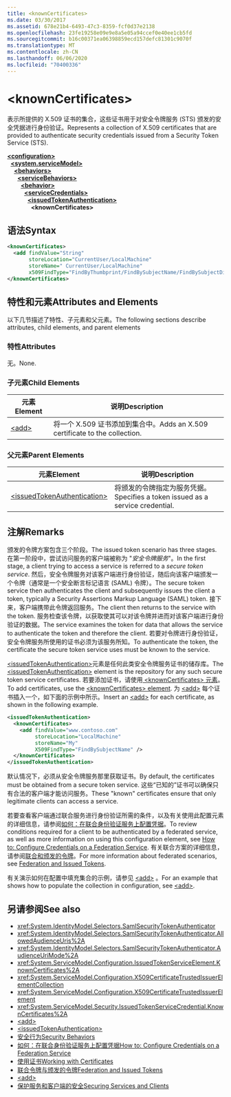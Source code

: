 ```yaml
---
title: <knownCertificates>
ms.date: 03/30/2017
ms.assetid: 678e21b4-6493-47c3-8359-fcf0d37e2138
ms.openlocfilehash: 23fe19258e09e9e8a5e05a94ccef0e40ee1cb5fd
ms.sourcegitcommit: b16c00371ea06398859ecd157defc81301c9070f
ms.translationtype: MT
ms.contentlocale: zh-CN
ms.lasthandoff: 06/06/2020
ms.locfileid: "70400336"
---
```

# \<knownCertificates>
<span data-ttu-id="2260c-101">表示所提供的 X.509 证书的集合，这些证书用于对安全令牌服务 (STS) 颁发的安全凭据进行身份验证。</span><span class="sxs-lookup"><span data-stu-id="2260c-101">Represents a collection of X.509 certificates that are provided to authenticate security credentials issued from a Security Token Service (STS).</span></span>  
  
[**\<configuration>**](../configuration-element.md)\
&nbsp;&nbsp;[**\<system.serviceModel>**](system-servicemodel.md)\
&nbsp;&nbsp;&nbsp;&nbsp;[**\<behaviors>**](behaviors.md)\
&nbsp;&nbsp;&nbsp;&nbsp;&nbsp;&nbsp;[**\<serviceBehaviors>**](servicebehaviors.md)\
&nbsp;&nbsp;&nbsp;&nbsp;&nbsp;&nbsp;&nbsp;&nbsp;[**\<behavior>**](behavior-of-servicebehaviors.md)\
&nbsp;&nbsp;&nbsp;&nbsp;&nbsp;&nbsp;&nbsp;&nbsp;&nbsp;&nbsp;[**\<serviceCredentials>**](servicecredentials.md)\
&nbsp;&nbsp;&nbsp;&nbsp;&nbsp;&nbsp;&nbsp;&nbsp;&nbsp;&nbsp;&nbsp;&nbsp;[**\<issuedTokenAuthentication>**](issuedtokenauthentication-of-servicecredentials.md)\
&nbsp;&nbsp;&nbsp;&nbsp;&nbsp;&nbsp;&nbsp;&nbsp;&nbsp;&nbsp;&nbsp;&nbsp;&nbsp;&nbsp;**\<knownCertificates>**  
  
## <a name="syntax"></a><span data-ttu-id="2260c-102">语法</span><span class="sxs-lookup"><span data-stu-id="2260c-102">Syntax</span></span>  
  
```xml  
<knownCertificates>
  <add findValue="String"
       storeLocation="CurrentUser/LocalMachine"
       storeName=" CurrentUser/LocalMachine"
       x509FindType="FindByThumbprint/FindBySubjectName/FindBySubjectDistinguishedName/FindByIssuerName/FindByIssuerDistinguishedName/FindBySerialNumber/FindByTimeValid/FindByTimeNotYetValid/FindBySerialNumber/FindByTimeExpired/FindByTemplateName/FindByApplicationPolicy/FindByCertificatePolicy/FindByExtension/FindByKeyUsage/FindBySubjectKeyIdentifier" />
</knownCertificates>
```  
  
## <a name="attributes-and-elements"></a><span data-ttu-id="2260c-103">特性和元素</span><span class="sxs-lookup"><span data-stu-id="2260c-103">Attributes and Elements</span></span>  
 <span data-ttu-id="2260c-104">以下几节描述了特性、子元素和父元素。</span><span class="sxs-lookup"><span data-stu-id="2260c-104">The following sections describe attributes, child elements, and parent elements</span></span>  
  
### <a name="attributes"></a><span data-ttu-id="2260c-105">特性</span><span class="sxs-lookup"><span data-stu-id="2260c-105">Attributes</span></span>  
 <span data-ttu-id="2260c-106">无。</span><span class="sxs-lookup"><span data-stu-id="2260c-106">None.</span></span>  
  
### <a name="child-elements"></a><span data-ttu-id="2260c-107">子元素</span><span class="sxs-lookup"><span data-stu-id="2260c-107">Child Elements</span></span>  
  
|<span data-ttu-id="2260c-108">元素</span><span class="sxs-lookup"><span data-stu-id="2260c-108">Element</span></span>|<span data-ttu-id="2260c-109">说明</span><span class="sxs-lookup"><span data-stu-id="2260c-109">Description</span></span>|  
|-------------|-----------------|  
|[\<add>](add-of-knowncertificates.md)|<span data-ttu-id="2260c-110">将一个 X.509 证书添加到集合中。</span><span class="sxs-lookup"><span data-stu-id="2260c-110">Adds an X.509 certificate to the collection.</span></span>|  
  
### <a name="parent-elements"></a><span data-ttu-id="2260c-111">父元素</span><span class="sxs-lookup"><span data-stu-id="2260c-111">Parent Elements</span></span>  
  
|<span data-ttu-id="2260c-112">元素</span><span class="sxs-lookup"><span data-stu-id="2260c-112">Element</span></span>|<span data-ttu-id="2260c-113">说明</span><span class="sxs-lookup"><span data-stu-id="2260c-113">Description</span></span>|  
|-------------|-----------------|  
|[\<issuedTokenAuthentication>](issuedtokenauthentication-of-servicecredentials.md)|<span data-ttu-id="2260c-114">将颁发的令牌指定为服务凭据。</span><span class="sxs-lookup"><span data-stu-id="2260c-114">Specifies a token issued as a service credential.</span></span>|  
  
## <a name="remarks"></a><span data-ttu-id="2260c-115">注解</span><span class="sxs-lookup"><span data-stu-id="2260c-115">Remarks</span></span>  
 <span data-ttu-id="2260c-116">颁发的令牌方案包含三个阶段。</span><span class="sxs-lookup"><span data-stu-id="2260c-116">The issued token scenario has three stages.</span></span> <span data-ttu-id="2260c-117">在第一阶段中，尝试访问服务的客户端被称为 "*安全令牌服务*"。</span><span class="sxs-lookup"><span data-stu-id="2260c-117">In the first stage, a client trying to access a service is referred to a *secure token service*.</span></span> <span data-ttu-id="2260c-118">然后，安全令牌服务对该客户端进行身份验证，随后向该客户端颁发一个令牌（通常是一个安全断言标记语言 (SAML) 令牌）。</span><span class="sxs-lookup"><span data-stu-id="2260c-118">The secure token service then authenticates the client and subsequently issues the client a token, typically a Security Assertions Markup Language (SAML) token.</span></span> <span data-ttu-id="2260c-119">接下来，客户端携带此令牌返回服务。</span><span class="sxs-lookup"><span data-stu-id="2260c-119">The client then returns to the service with the token.</span></span> <span data-ttu-id="2260c-120">服务检查该令牌，以获取使其可以对该令牌并进而对该客户端进行身份验证的数据。</span><span class="sxs-lookup"><span data-stu-id="2260c-120">The service examines the token for data that allows the service to authenticate the token and therefore the client.</span></span> <span data-ttu-id="2260c-121">若要对令牌进行身份验证，安全令牌服务所使用的证书必须为该服务所知。</span><span class="sxs-lookup"><span data-stu-id="2260c-121">To authenticate the token, the certificate the secure token service uses must be known to the service.</span></span>  
  
 <span data-ttu-id="2260c-122">[\<issuedTokenAuthentication>](issuedtokenauthentication-of-servicecredentials.md)元素是任何此类安全令牌服务证书的储存库。</span><span class="sxs-lookup"><span data-stu-id="2260c-122">The [\<issuedTokenAuthentication>](issuedtokenauthentication-of-servicecredentials.md) element is the repository for any such secure token service certificates.</span></span> <span data-ttu-id="2260c-123">若要添加证书，请使用[ \<knownCertificates> 元素](knowncertificates.md)。</span><span class="sxs-lookup"><span data-stu-id="2260c-123">To add certificates, use the [\<knownCertificates> element](knowncertificates.md).</span></span> <span data-ttu-id="2260c-124">为 [\<add>](add-of-knowncertificates.md) 每个证书插入一个，如下面的示例中所示。</span><span class="sxs-lookup"><span data-stu-id="2260c-124">Insert an [\<add>](add-of-knowncertificates.md) for each certificate, as shown in the following example.</span></span>  
  
```xml  
<issuedTokenAuthentication>
  <knownCertificates>
    <add findValue="www.contoso.com"
         storeLocation="LocalMachine"
         storeName="My"
         X509FindType="FindBySubjectName" />
  </knownCertificates>
</issuedTokenAuthentication>
```  
  
 <span data-ttu-id="2260c-125">默认情况下，必须从安全令牌服务那里获取证书。</span><span class="sxs-lookup"><span data-stu-id="2260c-125">By default, the certificates must be obtained from a secure token service.</span></span> <span data-ttu-id="2260c-126">这些“已知的”证书可以确保只有合法的客户端才能访问服务。</span><span class="sxs-lookup"><span data-stu-id="2260c-126">These "known" certificates ensure that only legitimate clients can access a service.</span></span>  
  
 <span data-ttu-id="2260c-127">若要查看客户端通过联合服务进行身份验证所需的条件，以及有关使用此配置元素的详细信息，请参阅[如何：在联合身份验证服务上配置凭据](../../../wcf/feature-details/how-to-configure-credentials-on-a-federation-service.md)。</span><span class="sxs-lookup"><span data-stu-id="2260c-127">To review conditions required for a client to be authenticated by a federated service, as well as more information on using this configuration element, see [How to: Configure Credentials on a Federation Service](../../../wcf/feature-details/how-to-configure-credentials-on-a-federation-service.md).</span></span> <span data-ttu-id="2260c-128">有关联合方案的详细信息，请参阅[联合和颁发的令牌](../../../wcf/feature-details/federation-and-issued-tokens.md)。</span><span class="sxs-lookup"><span data-stu-id="2260c-128">For more information about federated scenarios, see [Federation and Issued Tokens](../../../wcf/feature-details/federation-and-issued-tokens.md).</span></span>  
  
 <span data-ttu-id="2260c-129">有关演示如何在配置中填充集合的示例，请参见 [\<add>](add-of-knowncertificates.md) 。</span><span class="sxs-lookup"><span data-stu-id="2260c-129">For an example that shows how to populate the collection in configuration, see [\<add>](add-of-knowncertificates.md).</span></span>  
  
## <a name="see-also"></a><span data-ttu-id="2260c-130">另请参阅</span><span class="sxs-lookup"><span data-stu-id="2260c-130">See also</span></span>

- <xref:System.IdentityModel.Selectors.SamlSecurityTokenAuthenticator>
- <xref:System.IdentityModel.Selectors.SamlSecurityTokenAuthenticator.AllowedAudienceUris%2A>
- <xref:System.IdentityModel.Selectors.SamlSecurityTokenAuthenticator.AudienceUriMode%2A>
- <xref:System.ServiceModel.Configuration.IssuedTokenServiceElement.KnownCertificates%2A>
- <xref:System.ServiceModel.Configuration.X509CertificateTrustedIssuerElementCollection>
- <xref:System.ServiceModel.Configuration.X509CertificateTrustedIssuerElement>
- <xref:System.ServiceModel.Security.IssuedTokenServiceCredential.KnownCertificates%2A>
- [\<add>](add-of-knowncertificates.md)
- [\<issuedTokenAuthentication>](issuedtokenauthentication-of-servicecredentials.md)
- [<span data-ttu-id="2260c-131">安全行为</span><span class="sxs-lookup"><span data-stu-id="2260c-131">Security Behaviors</span></span>](../../../wcf/feature-details/security-behaviors-in-wcf.md)
- [<span data-ttu-id="2260c-132">如何：在联合身份验证服务上配置凭据</span><span class="sxs-lookup"><span data-stu-id="2260c-132">How to: Configure Credentials on a Federation Service</span></span>](../../../wcf/feature-details/how-to-configure-credentials-on-a-federation-service.md)
- [<span data-ttu-id="2260c-133">使用证书</span><span class="sxs-lookup"><span data-stu-id="2260c-133">Working with Certificates</span></span>](../../../wcf/feature-details/working-with-certificates.md)
- [<span data-ttu-id="2260c-134">联合令牌与颁发的令牌</span><span class="sxs-lookup"><span data-stu-id="2260c-134">Federation and Issued Tokens</span></span>](../../../wcf/feature-details/federation-and-issued-tokens.md)
- [\<add>](add-of-knowncertificates.md)
- [<span data-ttu-id="2260c-135">保护服务和客户端的安全</span><span class="sxs-lookup"><span data-stu-id="2260c-135">Securing Services and Clients</span></span>](../../../wcf/feature-details/securing-services-and-clients.md)
